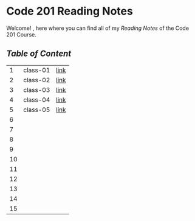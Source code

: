 # Code 201 Reading Notes 

Welcome! , here where you can find all of my *Reading Notes* of the Code 201 Course.

## _Table of Content_
|    	|           	|  	|  
|-	  |-  	        |-	|
| 1 	|  class-01  	|  [link](https://baselatalla.github.io/code-201-reading-notes/class-01)	|
| 2 	|  class-02   |  [link](https://baselatalla.github.io/code-201-reading-notes/class-02)	|  	
| 3 	|  class-03 	|  [link](https://baselatalla.github.io/code-201-reading-notes/class-03)	|  	
| 4 	|  class-04 	|  [link](https://baselatalla.github.io/code-201-reading-notes/class-04)	|  	
| 5	  |  class-05 	|  [link](https://baselatalla.github.io/code-201-reading-notes/class-05)	|  	
| 6   |             |  	|  	
| 7   | 	          |  	|  	
| 8 	|          	  |  	|  	
| 9 	|         	  |  	|
| 10 	|         	  |  	|
| 11 	|         	  |  	|  	
| 12 	|         	  |   |  
| 13 	|         	  |  	|  	
| 14 	|  	          |  	|  	
| 15 	|  	          |  	|  	







